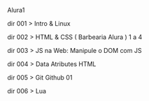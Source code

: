 Alura1

dir 001 > Intro & Linux

dir 002 > HTML & CSS ( Barbearia Alura ) 1 a 4

dir 003 > JS na Web: Manipule o DOM com JS

dir 004 > Data Atributes HTML

dir 005 > Git Github 01

dir 006 > Lua
